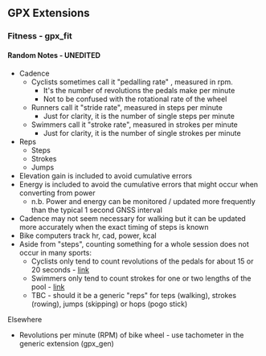 ## GPX Extensions

### Fitness - gpx_fit

#### Random Notes - UNEDITED

- Cadence
  - Cyclists sometimes call it "pedalling rate" , measured in rpm.
    - It's the number of revolutions the pedals make per minute
    - Not to be confused with the rotational rate of the wheel
  - Runners call it "stride rate", measured in steps per minute
    - Just for clarity, it is the number of single steps per minute
  - Swimmers call it "stroke rate", measured in strokes per minute
    - Just for clarity, it is the number of single strokes per minute
- Reps
  - Steps
  - Strokes
  - Jumps
- Elevation gain is included to avoid cumulative errors
- Energy is included to avoid the cumulative errors that might occur when converting from power
  - n.b. Power and energy can be monitored / updated more frequently than the typical 1 second GNSS interval
- Cadence may not seem necessary for walking but it can be updated more accurately when the exact timing of steps is known
- Bike computers track hr, cad, power, kcal
- Aside from "steps", counting something for a whole session does not occur in many sports:
  - Cyclists only tend to count revolutions of the pedals for about 15 or 20 seconds - [link](https://coachlevi.com/cycling/how-to-count-your-cadence/)
  - Swimmers only tend to count strokes for one or two lengths of the pool - [link](https://www.yourswimlog.com/swolf-swimming/)
  - TBC - should it be a generic "reps" for teps (walking), strokes (rowing), jumps (skipping) or hops (pogo stick)

Elsewhere

- Revolutions per minute (RPM) of bike wheel - use tachometer in the generic extension (gpx_gen)

